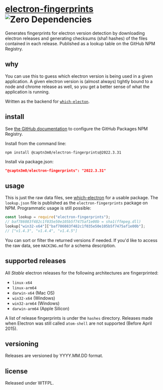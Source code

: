 # [electron-fingerprints](https://github.com/captn3m0/electron-fingerprints/packages/1337118) ![Zero Dependencies](https://img.shields.io/badge/Dependencies-Zero-blue)

Generates fingerprints for electron version detection by downloading electron releases and generating checksums (sha1 hashes) of the files contained in each release. Published as a lookup table on the GitHub NPM Registry.

## why

You can use this to guess which electron version is being used in a given application.
A given electron version is (almost always) tightly bound to a node and chrome release as well, so
you get a better sense of what the application is running.

Written as the backend for [`which-electon`][we].

## install

See [the GitHub documentation](https://docs.github.com/en/packages/working-with-a-github-packages-registry/working-with-the-npm-registry#installing-a-package) to configure the GitHub Packages NPM Registry.

Install from the command line:

```shell
npm install @captn3m0/electron-fingerprints@2022.3.31
```

Install via package.json:

```json
"@captn3m0/electron-fingerprints": "2022.3.31"
```

## usage

This is just the raw data files, see [which-electron][we] for a usable package. The `lookup.json` file is published as the `electron-fingerprints` package on NPM. Programmatic usage is still possible:

```javascript
const lookup = require("electron-fingerprints");
// baf786083f482c1f035e50e105b5f7475af1e00b = sha1(ffmpeg.dll)
lookup["win32-x64"]["baf786083f482c1f035e50e105b5f7475af1e00b"];
// ["v1.4.3", "v1.4.4", "v1.4.5"]
```

You can sort or filter the returned versions if needed. If you'd like to access the raw data, see `HACKING.md` for a schema description.

## supported releases

All _Stable_ electron releases for the following architectures are fingerprinted:

- `linux-x64`
- `linux-arm64`
- `darwin-x64` (Mac OS)
- `win32-x64` (Windows)
- `win32-arm64` (Windows)
- `darwin-arm64` (Apple Silicon)

A list of release fingerprints is under the `hashes` directory. Releases made when Electron was still called `atom-shell` are not supported (Before April 2015).

## versioning

Releases are versioned by YYYY.MM.DD format.

## license

Released under WTFPL.

[we]: https://github.com/captn3m0/which-electron

